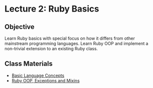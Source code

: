 Lecture 2: Ruby Basics
======================

Objective
---------

Learn Ruby basics with special focus on how it differs from other mainstream programming languages. Learn Ruby OOP and implement a non-trivial extension to an existing Ruby class.

Class Materials
---------------

* [Basic Language Concepts](2.1-ruby-basics.md)
* [Ruby OOP, Exceptions and Mixins](2.2-ruby-oop.md)

